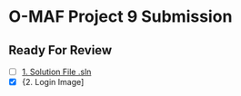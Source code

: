 # O-MAF Project 9 Submission
## Ready For Review

- [ ] [1. Solution File .sln](https://github.com/gowebUSA/O-MAF)
- [X] {2. Login Image]
